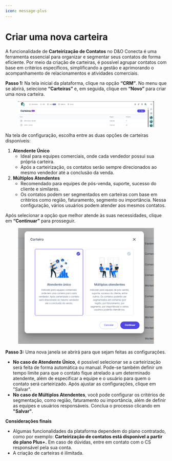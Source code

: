```yaml
---
icon: message-plus
---
```


# Criar uma nova carteira

A funcionalidade de **Carteirização de Contatos** no D\&O Conecta é uma ferramenta essencial para organizar e segmentar seus contatos de forma eficiente. Por meio da criação de carteiras, é possível agrupar contatos com base em critérios específicos, simplificando a gestão e aprimorando o acompanhamento de relacionamentos e atividades comerciais.



**Passo 1:** Na tela inicial da plataforma, clique na opção **“CRM”**. No menu que se abrirá, selecione **“Carteiras”** e, em seguida, clique em **“Novo”** para criar uma nova carteira.

<figure><img src="../../../../.gitbook/assets/image (646).png" alt=""><figcaption></figcaption></figure>

Na tela de configuração, escolha entre as duas opções de carteiras disponíveis:

1. **Atendente Único**
   * Ideal para equipes comerciais, onde cada vendedor possui sua própria carteira.
   * Após a carteirização, os contatos serão sempre direcionados ao mesmo vendedor até a conclusão da venda.
2. **Múltiplos Atendentes**
   * Recomendado para equipes de pós-venda, suporte, sucesso do cliente e similares.
   * Os contatos podem ser segmentados em carteiras com base em critérios como região, faturamento, segmento ou importância. Nessa configuração, vários usuários podem atender aos mesmos contatos.

Após selecionar a opção que melhor atende às suas necessidades, clique em **“Continuar”** para prosseguir.

<figure><img src="../../../../.gitbook/assets/image (647).png" alt=""><figcaption></figcaption></figure>

**Passo 3:** Uma nova janela se abrirá para que sejam feitas as configurações.

* **No caso de Atendente Único**, é possível selecionar se a carteirização será feita de forma automática ou manual. Pode-se também definir um tempo limite para que o contato fique atrelado a um determinado atendente, além de especificar a equipe e o usuário para quem o contato será carteirizado. Após ajustar as configurações, clique em "Salvar".
* **No caso de Múltiplos Atendentes**, você pode configurar os critérios de segmentação, como região, faturamento ou importância, além de definir as equipes e usuários responsáveis. Conclua o processo clicando em **"Salvar"**.



**Considerações finais**

* Algumas funcionalidades da plataforma dependem do plano contratado, como por exemplo: **Carteirização de contatos está disponível a partir do plano Plus+.** Em caso de dúvidas, entre em contato com o CS responsável pela sua conta.
* A criação de carteiras é ilimitada.
